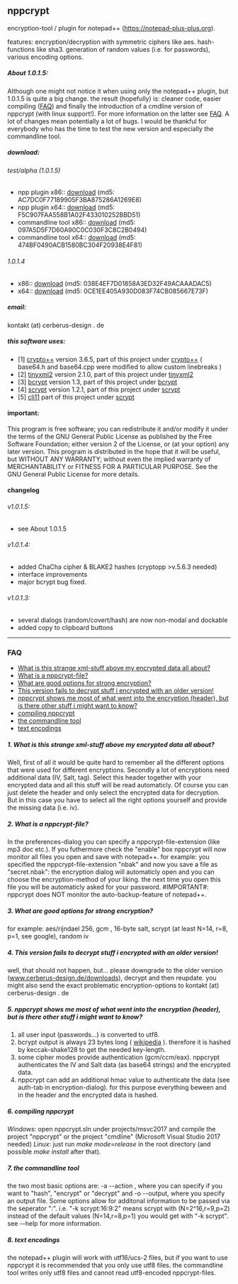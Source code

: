 ## nppcrypt


encryption-tool / plugin for notepad++ (https://notepad-plus-plus.org).

features: encryption/decryption with symmetric ciphers like aes. hash-functions like sha3. generation of random values (i.e. for passwords), various encoding options.

##### About  1.0.1.5:
Although one might not notice it when using only the notepad++ plugin, but 1.0.1.5 is quite a big change. the result (hopefully) is: cleaner code, easier compiling ([FAQ](#faq_6)) and finally the introduction of a cmdline version of nppcrypt (with linux support!). For more information on the latter see [FAQ](#faq_7). A lot of changes mean potentially a lot of bugs. I would be thankful for everybody who has the time to test the new version and especially the commandline tool.

##### download:
###### test/alpha (1.0.1.5)
* npp plugin x86:: [download](http://www.cerberus-design.de/nppcrypt/nppcryptv1015a.x86.zip) (md5: AC7DC0F77189905F3BA875286A1269E8)
* npp plugin x64:: [download](http://www.cerberus-design.de/nppcrypt/nppcryptv1015a.x64.zip) (md5: F5C907FAA558B1A02F433010252BBD51)
* commandline tool x86:: [download](http://www.cerberus-design.de/nppcrypt/clnppcryptv1015a.x86.zip) (md5: 097A5D5F7D60A90C0C030F3C8C2B0494)
* commandline tool x64:: [download](http://www.cerberus-design.de/nppcrypt/clnppcryptv1015a.x64.zip) (md5: 474BF0490ACB1580BC304F20938E4F81)
###### 1.0.1.4
* x86:: [download](http://www.cerberus-design.de/nppcrypt/nppcryptv1014.x86.zip) (md5: 038E4EF7D01858A3ED32F49ACAAADAC5)
* x64:: [download](http://www.cerberus-design.de/nppcrypt/nppcryptv1014.x64.zip) (md5: 0CE1EE405A930D083F74CB085667E73F)

##### email:
kontakt (at) cerberus-design . de

##### this software uses:

- [1] [crypto++](https://www.cryptopp.com) version 3.6.5, part of this project under [crypto++](src/cryptopp) ( base64.h and base64.cpp were modified to allow custom linebreaks )
- [2] [tinyxml2](http://www.grinninglizard.com/tinyxml2) version 2.1.0, part of this project under [tinyxml2](src/tinyxml2)
- [3] [bcrypt](http://www.openwall.com/crypt/) version 1.3, part of this project under [bcrypt](src/bcrypt)
- [4] [scrypt](https://www.tarsnap.com/scrypt.html) version 1.2.1, part of this project under [scrypt](src/scrypt)
- [5] [cli11](https://github.com/CLIUtils/CLI11)  part of this project under [scrypt](src/cli11)

#### important:
This program is free software; you can redistribute it and/or modify it under the terms of the GNU General Public License as published by the Free Software Foundation; either version 2 of the License, or (at your option) any later version. This program is distributed in the hope that it will be useful, but WITHOUT ANY WARRANTY; without even the implied warranty of MERCHANTABILITY or FITNESS FOR A PARTICULAR PURPOSE. See the GNU General Public License for more details.

#### changelog
###### v1.0.1.5:
- see About 1.0.1.5
###### v1.0.1.4:
 - added ChaCha cipher & BLAKE2 hashes (cryptopp >v.5.6.3 needed)
 - interface improvements
 - major bcrypt bug fixed.
###### v1.0.1.3:
 - several dialogs (random/covert/hash) are now non-modal and dockable
 - added copy to clipboard buttons


----------
### FAQ


  - [What is this strange xml-stuff above my encrypted data all about?](#faq_1)
  - [What is a nppcrypt-file?](#faq_2)
  - [What are good options for strong encryption?](#faq_3)
  - [This version fails to decrypt stuff i encrypted with an older version!](#faq_4)
  - [nppcrypt shows me most of what went into the encryption (header), but is there other stuff i might want to know?](#faq_5)
  - [compiling nppcrypt](#faq_6)
  - [the commandline tool](#faq_7)
  - [text encodings](#faq_8)


##### <a name="faq_1"></a> 1. What is this strange xml-stuff above my encrypted data all about?
Well, first of all it would be quite hard to remember all the different options that were used for different encryptions. Secondly a lot of encryptions need additional data (IV, Salt, tag). Select this header together with your encrypted data and all this stuff will be read automaticly. Of course you can just delete the header and only select the encrypted data for decryption. But in this case you have to select all the right options yourself and provide the missing data (i.e. iv).

##### <a name="faq_2"></a>2. What is a nppcrypt-file?
In the preferences-dialog you can specify a nppcrypt-file-extension (like mp3 doc etc.). If you futhermore check the "enable" box nppcrypt will now monitor all files you open and save with notepad++. for example: you specified the nppcrypt-file-extension "nbak" and now you save a file as "secret.nbak": the encryption dialog will automaticly open and you 
can choose the encryption-method of your liking. the next time you open this file you will be automaticly asked for your password. #IMPORTANT#: nppcrypt does NOT monitor the auto-backup-feature of notepad++.

##### <a name="faq_3"></a>3. What are good options for strong encryption?
for example: aes/rijndael 256, gcm , 16-byte salt, scrypt (at least N=14, r=8, p=1, see google), random iv

##### <a name="faq_4"></a>4. This version fails to decrypt stuff i encrypted with an older version!
well, that should not happen, but... please downgrade to the older version (www.cerberus-design.de/downloads), decrypt and then reupdate. you might also send the exact problematic encryption-options to kontakt (at) cerberus-design . de

##### <a name="faq_5"></a>5. nppcrypt shows me most of what went into the encryption (header), but is there other stuff i might want to know?
1) all user input (passwords...) is converted to utf8.
2) bcrypt output is always 23 bytes long ( [wikipedia](https://en.wikipedia.org/wiki/Bcrypt) ). therefore it is hashed by keccak-shake128 to get the needed key-length.
3) some cipher modes provide authentication (gcm/ccm/eax). nppcrypt authenticates the IV and Salt data (as base64 strings) and the encrypted data.
4) nppcrypt can add an additional hmac value to authenticate the data (see auth-tab in encryption-dialog). for this purpose everything beween <nppcrypt> and </nppcrypt> in the header and the encrypted data is hashed.

##### <a name="faq_6"></a>6. compiling nppcrypt
*Windows*: open nppcrypt.sln under projects/msvc2017 and compile the project "nppcrypt" or the project "cmdline" (Microsoft Visual Studio 2017 needed)
*Linux*: just run *make mode=release* in the root directory (and possible *make install* after that).

##### <a name="faq_7"></a>7. the commandline tool
the two most basic options are: -a --action , where you can specify if you want to "hash", "encrypt" or "decrypt" and -o --output, where you specify an output file. Some options allow for additonal information to be passed via the seperator ":". i.e. "-k scrypt:16:9:2" means scrypt with (N=2^16,r=9,p=2) instead of the default values (N=14,r=8,p=1) you would get with "-k scrypt". see --help for more information.

##### <a name="faq_8"></a>8. text encodings
the notepad++ plugin will work with utf16/ucs-2 files, but if you want to use nppcrypt it is recommended that you only use utf8 files. the commandline tool writes only utf8 files and cannot read utf8-encoded nppcrypt-files.
